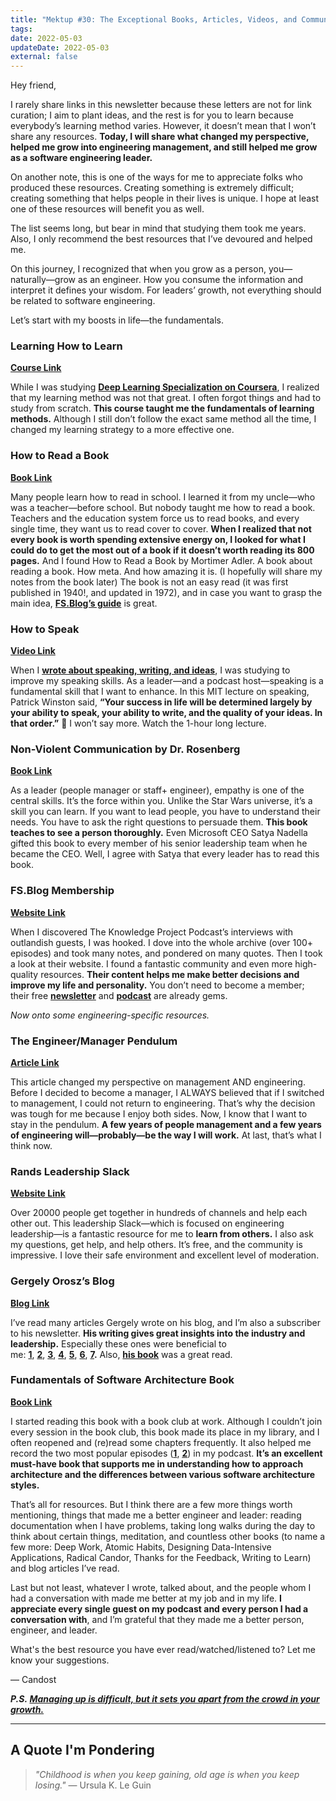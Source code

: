 ```yaml
---
title: "Mektup #30: The Exceptional Books, Articles, Videos, and Communities That Made Me a Better Engineering Leader"
tags:
date: 2022-05-03
updateDate: 2022-05-03
external: false
---
```


Hey friend,

I rarely share links in this newsletter because these letters are not for link curation; I aim to plant ideas, and the rest is for you to learn because everybody’s learning method varies. However, it doesn’t mean that I won’t share any resources. **Today, I will share what changed my perspective, helped me grow into engineering management, and still helped me grow as a software engineering leader.**

On another note, this is one of the ways for me to appreciate folks who produced these resources. Creating something is extremely difficult; creating something that helps people in their lives is unique. I hope at least one of these resources will benefit you as well.

The list seems long, but bear in mind that studying them took me years. Also, I only recommend the best resources that I’ve devoured and helped me.

On this journey, I recognized that when you grow as a person, you—naturally—grow as an engineer. How you consume the information and interpret it defines your wisdom. For leaders’ growth, not everything should be related to software engineering.

Let’s start with my boosts in life—the fundamentals.

### Learning How to Learn

**​[Course Link](https://www.coursera.org/learn/learning-how-to-learn)​**

While I was studying **[Deep Learning Specialization on Coursera](https://www.coursera.org/specializations/deep-learning)**, I realized that my learning method was not that great. I often forgot things and had to study from scratch. **This course taught me the fundamentals of learning methods.** Although I still don’t follow the exact same method all the time, I changed my learning strategy to a more effective one.

### How to Read a Book

**​[Book Link](https://en.wikipedia.org/wiki/How_to_Read_a_Book)​**

Many people learn how to read in school. I learned it from my uncle—who was a teacher—before school. But nobody taught me how to read a book. Teachers and the education system force us to read books, and every single time, they want us to read cover to cover. **When I realized that not every book is worth spending extensive energy on, I looked for what I could do to get the most out of a book if it doesn’t worth reading its 800 pages.** And I found How to Read a Book by Mortimer Adler. A book about reading a book. How meta. And how amazing it is. (I hopefully will share my notes from the book later) The book is not an easy read (it was first published in 1940!, and updated in 1972), and in case you want to grasp the main idea, **[FS.Blog’s guide](https://fs.blog/how-to-read-a-book/)** is great.

### How to Speak

**​[Video Link](https://www.youtube.com/watch?v=Unzc731iCUY)​**

When I **[wrote about speaking, writing, and ideas](/speaking-writing-and-high-quality-ideas/)**, I was studying to improve my speaking skills. As a leader—and a podcast host—speaking is a fundamental skill that I want to enhance. In this MIT lecture on speaking, Patrick Winston said, **“Your success in life will be determined largely by your ability to speak, your ability to write, and the quality of your ideas. In that order.”** 💯 I won’t say more. Watch the 1-hour long lecture.

### Non-Violent Communication by Dr. Rosenberg

**​[Book Link](https://www.nonviolentcommunication.com/product/nvc/)​**

As a leader (people manager or staff+ engineer), empathy is one of the central skills. It’s the force within you. Unlike the Star Wars universe, it’s a skill you can learn. If you want to lead people, you have to understand their needs. You have to ask the right questions to persuade them. **This book teaches to see a person thoroughly.** Even Microsoft CEO Satya Nadella gifted this book to every member of his senior leadership team when he became the CEO. Well, I agree with Satya that every leader has to read this book.

### FS.Blog Membership

**​[Website Link](https://fs.blog/membership/)​**

When I discovered The Knowledge Project Podcast’s interviews with outlandish guests, I was hooked. I dove into the whole archive (over 100+ episodes) and took many notes, and pondered on many quotes. Then I took a look at their website. I found a fantastic community and even more high-quality resources. **Their content helps me make better decisions and improve my life and personality.** You don’t need to become a member; their free **[newsletter](https://fs.blog/newsletter/)** and **[podcast](https://fs.blog/knowledge-project-podcast/)** are already gems.

_Now onto some engineering-specific resources._

### The Engineer/Manager Pendulum

**​[Article Link](https://charity.wtf/2017/05/11/the-engineer-manager-pendulum/)​**

This article changed my perspective on management AND engineering. Before I decided to become a manager, I ALWAYS believed that if I switched to management, I could not return to engineering. That’s why the decision was tough for me because I enjoy both sides. Now, I know that I want to stay in the pendulum. **A few years of people management and a few years of engineering will—probably—be the way I will work.** At last, that’s what I think now.

### Rands Leadership Slack

**​[Website Link](https://randsinrepose.com/welcome-to-rands-leadership-slack/)​**

Over 20000 people get together in hundreds of channels and help each other out. This leadership Slack—which is focused on engineering leadership—is a fantastic resource for me to **learn from others.** I also ask my questions, get help, and help others. It’s free, and the community is impressive. I love their safe environment and excellent level of moderation.

### Gergely Orosz’s Blog

**​[Blog Link](https://blog.pragmaticengineer.com/)​**

I’ve read many articles Gergely wrote on his blog, and I’m also a subscriber to his newsletter. **His writing gives great insights into the industry and leadership.** Especially these ones were beneficial to me: **[1](https://blog.pragmaticengineer.com/scaling-engineering-teams-via-writing-things-down-rfcs/)**, **[2](https://blog.pragmaticengineer.com/a-team-where-everyone-is-a-leader/)**, **[3](https://blog.pragmaticengineer.com/how-to-lead-a-project-in-software-development/)**, **[4](https://blog.pragmaticengineer.com/the-product-minded-engineer/)**, **[5](https://blog.pragmaticengineer.com/on-writing-well/)**, **[6](https://blog.pragmaticengineer.com/performance-reviews-for-software-engineers/)**, **[7](https://blog.pragmaticengineer.com/performance-self-review-for-software-engineers-with-an-example/).** Also, **[his book](https://www.mobileatscale.com/)** was a great read.

### Fundamentals of Software Architecture Book

**​[Book Link](https://www.oreilly.com/library/view/fundamentals-of-software/9781492043447/)​**

I started reading this book with a book club at work. Although I couldn’t join every session in the book club, this book made its place in my library, and I often reopened and (re)read some chapters frequently. It also helped me record the two most popular episodes (**[1](https://candost.substack.com/p/19-software-architect-role-and-archicture)**, **[2](https://candost.substack.com/p/20-software-architecture-design-systems-903)**) in my podcast. **It’s an excellent must-have book that supports me in understanding how to approach architecture and the differences between various software architecture styles.**

That’s all for resources. But I think there are a few more things worth mentioning, things that made me a better engineer and leader: reading documentation when I have problems, taking long walks during the day to think about certain things, meditation, and countless other books (to name a few more: Deep Work, Atomic Habits, Designing Data-Intensive Applications, Radical Candor, Thanks for the Feedback, Writing to Learn) and blog articles I’ve read.

Last but not least, whatever I wrote, talked about, and the people whom I had a conversation with made me better at my job and in my life. **I appreciate every single guest on my podcast and every person I had a conversation with**, and I’m grateful that they made me a better person, engineer, and leader.

What's the best resource you have ever read/watched/listened to? Let me know your suggestions.

— Candost​

_**P.S. [Managing up is difficult, but it sets you apart from the crowd in your growth.](https://twitter.com/wes_kao/status/1505559811785646086)​**_

---

## A Quote I'm Pondering

> _"Childhood is when you keep gaining, old age is when you keep losing."_​ — Ursula K. Le Guin
